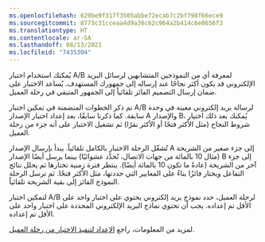 ```yaml
---
ms.openlocfilehash: 629be9f317f3505abbe72ecab7c2bf798f66ece9
ms.sourcegitcommit: 8773c31cceaa4d9a36c62c964a2b414c6e0656f3
ms.translationtype: HT
ms.contentlocale: ar-SA
ms.lasthandoff: 08/13/2021
ms.locfileid: "7435304"
---
```

يُمكنك استخدام اختبار A/B لمعرفة أي من النموذجين المتشابهين لرسائل البريد الإلكتروني قد يكون أكثر نجاحًا عند إرساله إلى جمهورك المستهدف. يُساعد الاختبار على ضمان إرسال التصميم الفائز تلقائياً إلى الجمهور المتبقي في رحلة العميل. 

تم ذكر الخطوات المتضمنة في تمكين اختبار A/B لرسالة بريد إلكتروني معينة في وحدة سابقة.
كما ذكرنا سابقًا، بعد إعداد اختبار الإصدار A والإصدار B، يُمكنك بعد ذلك اختيار شروط النجاح (مثل الأكثر فتحًا أو الأكثر نقرًا) ثم تشغيل الاختبار على أنه جزء من رحلة العميل.

تُشغّل الرحلة الاختبار بالكامل تلقائياً. يبدأ بإرسال الإصدار A إلى جزء صغير من الشريحة (مثال 10 بالمائة من جهات الاتصال، تُحدَّد عشوائيًا) بينما يرسل أيضًا الإصدار B إلى جزء آخر من الشريحة (عادةً ما تكون 10 بالمائة أيضًا). ينتظر فترة زمنية تختارها ثم يحلل نتائج التفاعل ويختار فائزًا بناءً على المعايير التي حددتها، مثل الأكثر فتحًا. ثم ترسل الرحلة النموذج الفائز إلى بقية الشريحة تلقائياً.

لتمكين اختبار A/B لرحلة العميل، حدد نموذج بريد إلكتروني يحتوي على اختبار واحد على الأقل تم إعداده. يجب أن تحتوي نماذج البريد الإلكتروني المحددة على اختبار واحد على الأقل تم إعداده.

لمزيد من المعلومات، راجع [الإعداد لتنفيذ الاختبار من رحلة العميل](/dynamics365/marketing/email-a-b-testing?azure-portal=true#prepare-to-execute-your-test-from-a-customer-journey).
